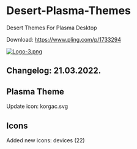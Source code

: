 # Desert-Plasma-Themes
Desert Themes For Plasma Desktop 

Download: https://www.pling.com/p/1733294


[![Logo-3.png](https://i.postimg.cc/YSPm7YMJ/Logo-3.png)](https://postimg.cc/67dQL770)

Changelog: 21.03.2022.
----------------------

Plasma Theme
------------

Update icon: korgac.svg

Icons
-----

Added new icons: devices (22)
